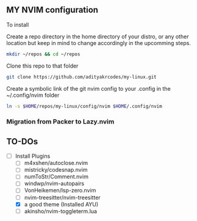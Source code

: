 ## MY NVIM configuration

To install

Create a repo directory in the home directory of your distro, or any other location but keep in mind to change accordingly in the upcomming steps.

```sh
mkdir ~/repos && cd ~/repos
```

Clone this repo to that folder

```sh
git clone https://github.com/adityakrcodes/my-linux.git
```

Create a symbolic link of the git nvim config to your .config in the ~/.config/nvim folder

```sh
ln -s $HOME/repos/my-linux/config/nvim $HOME/.config/nvim
```

### Migration from Packer to Lazy.nvim

## TO-DOs

- [ ] Install Plugins
    - [ ] m4xshen/autoclose.nvim
    - [ ] mistricky/codesnap.nvim
    - [ ] numToStr/Comment.nvim
    - [ ] windwp/nvim-autopairs
    - [ ] VonHeikemen/lsp-zero.nvim
    - [ ] nvim-treesitter/nvim-treesitter
    - [x] a good theme (Installed AYU)
    - [ ] akinsho/nvim-toggleterm.lua
